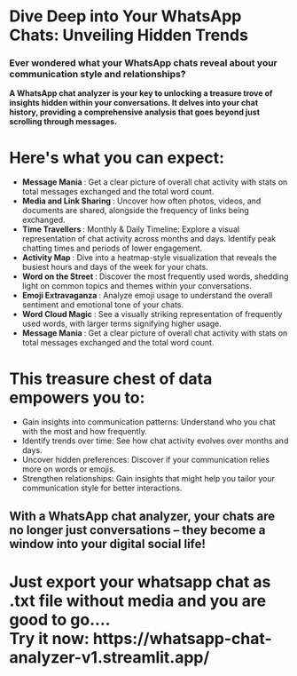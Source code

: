# Dive Deep into Your WhatsApp Chats: Unveiling Hidden Trends
<h3> Ever wondered what your WhatsApp chats reveal about your communication style and relationships? </h3>

<b>A WhatsApp chat analyzer is your key to unlocking a treasure trove of insights hidden within your conversations. It delves into your chat history, providing a comprehensive analysis that goes beyond just scrolling through messages.</b>

# Here's what you can expect:

<ul>
  <li>
    <b> Message Mania </b>: Get a clear picture of overall chat activity with stats on total messages exchanged and the total word count.
  </li>
  <li>
    <b> Media and Link Sharing </b>: Uncover how often photos, videos, and documents are shared, alongside the frequency of links being exchanged.
  </li>
  <li>
    <b> Time Travellers </b>: Monthly & Daily Timeline: Explore a visual representation of chat activity across months and days. Identify peak chatting times and periods of lower engagement.
  </li>
  <li>
    <b> Activity Map </b>: Dive into a heatmap-style visualization that reveals the busiest hours and days of the week for your chats.
  </li>
  <li>
    <b> Word on the Street </b>: Discover the most frequently used words, shedding light on common topics and themes within your conversations.
  </li>
  <li>
    <b> Emoji Extravaganza </b>: Analyze emoji usage to understand the overall sentiment and emotional tone of your chats.
  </li>
  <li>
    <b> Word Cloud Magic </b>: See a visually striking representation of frequently used words, with larger terms signifying higher usage.
  </li>
  <li>
    <b> Message Mania </b>: Get a clear picture of overall chat activity with stats on total messages exchanged and the total word count.
  </li>
</ul>

# This treasure chest of data empowers you to:

<ul>
  <li>
    Gain insights into communication patterns: Understand who you chat with the most and how frequently.
  </li>
  <li>
    Identify trends over time: See how chat activity evolves over months and days.
  </li>
  <li>
    Uncover hidden preferences: Discover if your communication relies more on words or emojis.
  </li>
  <li>
    Strengthen relationships: Gain insights that might help you tailor your communication style for better interactions.
  </li>
</ul>


<h2> With a WhatsApp chat analyzer, your chats are no longer just conversations – they become a window into your digital social life! </h2>
<h1>Just export your whatsapp chat as .txt file without media and you are good to go.... <br> Try it now: https://whatsapp-chat-analyzer-v1.streamlit.app/
